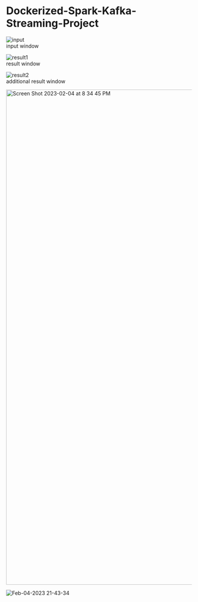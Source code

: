 # Dockerized-Spark-Kafka-Streaming-Project

![input](/Machine%20Learning%20Repo/Python/ON%20House%20Price%20Prediction%20Web%20App/App%20Image/img1.JPG)
<br>input window


![result1](/Machine%20Learning%20Repo/Python/ON%20House%20Price%20Prediction%20Web%20App/App%20Image/img2.JPG)
<br>result window


![result2](/Machine%20Learning%20Repo/Python/ON%20House%20Price%20Prediction%20Web%20App/App%20Image/img3.JPG)
<br>additional result window

<img width="1345" alt="Screen Shot 2023-02-04 at 8 34 45 PM" src="https://user-images.githubusercontent.com/43022026/216797259-a91f724d-4a7c-4911-b221-d220e6757ab3.png">


![Feb-04-2023 21-43-34](https://user-images.githubusercontent.com/43022026/216797340-11dcae82-c0e9-4725-85a1-579c1fd2c0df.gif)
